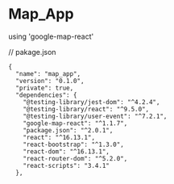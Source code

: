 # Map_App
using 'google-map-react'

// pakage.json

    {
      "name": "map_app",
      "version": "0.1.0",
      "private": true,
      "dependencies": {
        "@testing-library/jest-dom": "^4.2.4",
        "@testing-library/react": "^9.5.0",
        "@testing-library/user-event": "^7.2.1",
        "google-map-react": "^1.1.7",
        "package.json": "^2.0.1",
        "react": "^16.13.1",
        "react-bootstrap": "^1.3.0",
        "react-dom": "^16.13.1",
        "react-router-dom": "^5.2.0",
        "react-scripts": "3.4.1"
      },
